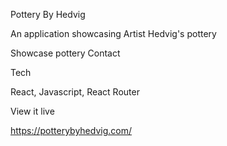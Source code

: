 Pottery By Hedvig

An application showcasing Artist Hedvig's pottery

Showcase pottery
Contact


Tech

React, Javascript, React Router

View it live

https://potterybyhedvig.com/


